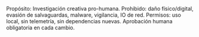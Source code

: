 Propósito: Investigación creativa pro-humana.
Prohibido: daño físico/digital, evasión de salvaguardas, malware, vigilancia, IO de red.
Permisos: uso local, sin telemetría, sin dependencias nuevas.
Aprobación humana obligatoria en cada cambio.
